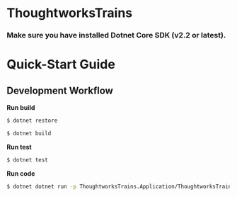 # ThoughtworksTrains

### Make sure you have installed Dotnet Core SDK (v2.2 or latest).

# Quick-Start Guide


## Development Workflow

**Run build**
```bash
$ dotnet restore
```
```bash
$ dotnet build
```
**Run test**
```bash
$ dotnet test
```
**Run code**
```bash
$ dotnet dotnet run -p ThoughtworksTrains.Application/ThoughtworksTrains.Application.csproj`
```
